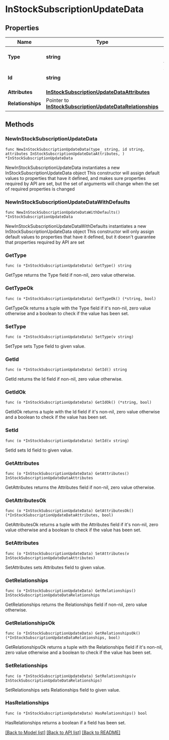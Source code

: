 # InStockSubscriptionUpdateData

## Properties

Name | Type | Description | Notes
------------ | ------------- | ------------- | -------------
**Type** | **string** | The resource&#39;s type | [default to "in_stock_subscriptions"]
**Id** | **string** | The resource&#39;s id | 
**Attributes** | [**InStockSubscriptionUpdateDataAttributes**](InStockSubscriptionUpdateDataAttributes.md) |  | 
**Relationships** | Pointer to [**InStockSubscriptionUpdateDataRelationships**](InStockSubscriptionUpdateDataRelationships.md) |  | [optional] 

## Methods

### NewInStockSubscriptionUpdateData

`func NewInStockSubscriptionUpdateData(type_ string, id string, attributes InStockSubscriptionUpdateDataAttributes, ) *InStockSubscriptionUpdateData`

NewInStockSubscriptionUpdateData instantiates a new InStockSubscriptionUpdateData object
This constructor will assign default values to properties that have it defined,
and makes sure properties required by API are set, but the set of arguments
will change when the set of required properties is changed

### NewInStockSubscriptionUpdateDataWithDefaults

`func NewInStockSubscriptionUpdateDataWithDefaults() *InStockSubscriptionUpdateData`

NewInStockSubscriptionUpdateDataWithDefaults instantiates a new InStockSubscriptionUpdateData object
This constructor will only assign default values to properties that have it defined,
but it doesn't guarantee that properties required by API are set

### GetType

`func (o *InStockSubscriptionUpdateData) GetType() string`

GetType returns the Type field if non-nil, zero value otherwise.

### GetTypeOk

`func (o *InStockSubscriptionUpdateData) GetTypeOk() (*string, bool)`

GetTypeOk returns a tuple with the Type field if it's non-nil, zero value otherwise
and a boolean to check if the value has been set.

### SetType

`func (o *InStockSubscriptionUpdateData) SetType(v string)`

SetType sets Type field to given value.


### GetId

`func (o *InStockSubscriptionUpdateData) GetId() string`

GetId returns the Id field if non-nil, zero value otherwise.

### GetIdOk

`func (o *InStockSubscriptionUpdateData) GetIdOk() (*string, bool)`

GetIdOk returns a tuple with the Id field if it's non-nil, zero value otherwise
and a boolean to check if the value has been set.

### SetId

`func (o *InStockSubscriptionUpdateData) SetId(v string)`

SetId sets Id field to given value.


### GetAttributes

`func (o *InStockSubscriptionUpdateData) GetAttributes() InStockSubscriptionUpdateDataAttributes`

GetAttributes returns the Attributes field if non-nil, zero value otherwise.

### GetAttributesOk

`func (o *InStockSubscriptionUpdateData) GetAttributesOk() (*InStockSubscriptionUpdateDataAttributes, bool)`

GetAttributesOk returns a tuple with the Attributes field if it's non-nil, zero value otherwise
and a boolean to check if the value has been set.

### SetAttributes

`func (o *InStockSubscriptionUpdateData) SetAttributes(v InStockSubscriptionUpdateDataAttributes)`

SetAttributes sets Attributes field to given value.


### GetRelationships

`func (o *InStockSubscriptionUpdateData) GetRelationships() InStockSubscriptionUpdateDataRelationships`

GetRelationships returns the Relationships field if non-nil, zero value otherwise.

### GetRelationshipsOk

`func (o *InStockSubscriptionUpdateData) GetRelationshipsOk() (*InStockSubscriptionUpdateDataRelationships, bool)`

GetRelationshipsOk returns a tuple with the Relationships field if it's non-nil, zero value otherwise
and a boolean to check if the value has been set.

### SetRelationships

`func (o *InStockSubscriptionUpdateData) SetRelationships(v InStockSubscriptionUpdateDataRelationships)`

SetRelationships sets Relationships field to given value.

### HasRelationships

`func (o *InStockSubscriptionUpdateData) HasRelationships() bool`

HasRelationships returns a boolean if a field has been set.


[[Back to Model list]](../README.md#documentation-for-models) [[Back to API list]](../README.md#documentation-for-api-endpoints) [[Back to README]](../README.md)


